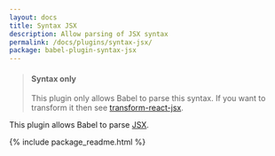 ```yaml
---
layout: docs
title: Syntax JSX
description: Allow parsing of JSX syntax
permalink: /docs/plugins/syntax-jsx/
package: babel-plugin-syntax-jsx
---
```


<blockquote class="babel-callout babel-callout-info">
  <h4>Syntax only</h4>
  <p>
    This plugin only allows Babel to parse this syntax. If you want to transform it then
    see <a href="/docs/plugins/transform-react-jsx">transform-react-jsx</a>.
  </p>
</blockquote>

This plugin allows Babel to parse [JSX](https://facebook.github.io/react/docs/jsx-in-depth.html).

{% include package_readme.html %}
